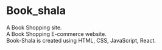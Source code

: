 # Book_shala
A Book Shopping site.<br/>
A Book Shopping E-commerce website.<br/>
Book-Shala is created using HTML, CSS, JavaScript, React.

